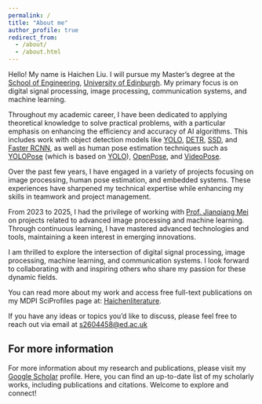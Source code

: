 ```yaml
---
permalink: /
title: "About me"
author_profile: true
redirect_from: 
  - /about/
  - /about.html
---
```


Hello! My name is Haichen Liu. I will pursue my Master’s degree at the [School of Engineering](https://eng.ed.ac.uk/), [University of Edinburgh](https://www.ed.ac.uk/). My primary focus is on digital signal processing, image processing, communication systems, and machine learning.

Throughout my academic career, I have been dedicated to applying theoretical knowledge to solve practical problems, with a particular emphasis on enhancing the efficiency and accuracy of AI algorithms. This includes work with object detection models like [YOLO](https://github.com/ultralytics/ultralytics), [DETR](https://github.com/facebookresearch/detr), [SSD](https://github.com/amdegroot/ssd.pytorch), and [Faster RCNN](https://github.com/jwyang/faster-rcnn.pytorch), as well as human pose estimation techniques such as [YOLOPose](https://arxiv.org/abs/2204.06806) (which is based on [YOLO](https://github.com/ultralytics/ultralytics)), [OpenPose](https://github.com/CMU-Perceptual-Computing-Lab/openpose), and [VideoPose](https://github.com/facebookresearch/VideoPose3D).

Over the past few years, I have engaged in a variety of projects focusing on image processing, human pose estimation, and embedded systems. These experiences have sharpened my technical expertise while enhancing my skills in teamwork and project management. 

From 2023 to 2025, I had the privilege of working with [Prof. Jianqiang Mei](https://dianzi.tute.edu.cn/info/1291/25232.htm) on projects related to advanced image processing and machine learning. Through continuous learning, I have mastered advanced technologies and tools, maintaining a keen interest in emerging innovations.

I am thrilled to explore the intersection of digital signal processing, image processing, machine learning, and communication systems. I look forward to collaborating with and inspiring others who share my passion for these dynamic fields.

You can read more about my work and access free full-text publications on my MDPI SciProfiles page at: [Haichenliterature](https://sciprofiles.com/profile/HaichenLiu).

If you have any ideas or topics you’d like to discuss, please feel free to reach out via email at s2604458@ed.ac.uk

For more information
------
For more information about my research and publications, please visit my [Google Scholar](https://scholar.google.com/citations?hl=en&user=wv4jqDEAAAAJ) profile. Here, you can find an up-to-date list of my scholarly works, including publications and citations. Welcome to explore and connect!
